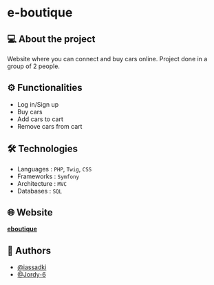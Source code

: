 # e-boutique

<!-- ![Nom de la capture](https://github.com/brunosllz/visit-card-generator/blob/main/src/assets/github-cover.png) -->

## 💻 About the project
Website where you can connect and buy cars online. Project done in a group of 2 people.

## ⚙️ Functionalities
- Log in/Sign up
- Buy cars
- Add cars to cart
- Remove cars from cart

## 🛠 Technologies
- Languages : `PHP`, `Twig`, `CSS`
- Frameworks : `Symfony`
- Architecture : `MVC`
- Databases : `SQL`

## 🌐 Website
**[eboutique](https://www.projet-web-training.ovh/...)**

<!-- ## 💻 Screens/Demo -->
<!-- ![Demo](https://github.com/brunosllz/visit-card-generator/blob/main/src/assets/github-cover.png) -->

## 👤 Authors
- [@iassadki](https://github.com/iassadki)
- [@Jordy-6](https://github.com/Jordy-6)
